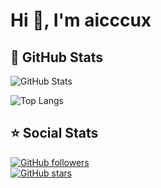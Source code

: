 # Hi 👋, I'm aicccux  

## 🚀 GitHub Stats  

![GitHub Stats](https://github-readme-stats.vercel.app/api?username=aicccux&show_icons=true&theme=outrun&line_height=27&rank_icon=github&count_private=true)  

![Top Langs](https://github-readme-stats.vercel.app/api/top-langs/?username=aicccux&show_icons=true&theme=outrun&langs_count=3&count_private=true&v=2)  

## ⭐ Social Stats  

[![GitHub followers](https://img.shields.io/github/followers/aicccux?style=social)](https://github.com/aicccux)  
[![GitHub stars](https://img.shields.io/github/stars/aicccux?style=social)](https://github.com/aicccux?tab=repositories)  